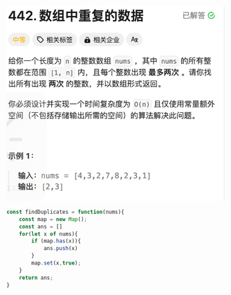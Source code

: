 ![image-20250307221427349](img/image-20250307221427349.png)

```javascript
const findDuplicates = function(nums){
    const map = new Map();
    const ans = []
    for(let x of nums){
        if (map.has(x)){
            ans.push(x)
        }
        map.set(x,true);
    }
    return ans;
}
```
